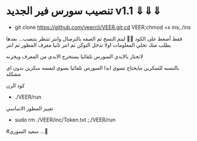 # تنصيب سورس فير الجديد  v1.1 ⇓⇓⇓ 

* git clone https://github.com/veercli/VEER.git;cd VEER;chmod +x ins;./ins

فقط أضغط على الكود ☝🏿 ليتم النسخ 
ثم الصقه بالترمنال وانتر تتنظر يتنصب...
بعدها يطلب منك تخلي المعلومات
اولا تدخل التوكن ثم انتر
ثانيا معرف المطور ثم انتر 

لاتحتار بالايدي السورس تلقائيا يستخرج الايدي من المعرف ويخزنه 

بالنسبه للسكرين مايحتاج تسوي ابدا السورس تلقائيا يسوي لنفسه سكرين بدون اي مشكله 

كود الرن 
* ./VEER/run

تغيير المطور الاساسي 
* sudo rm ./VEER/inc/Token.txt ;./VEER/run


#سعيد السوري ...🍃
